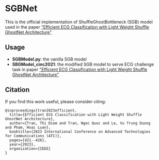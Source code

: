 # SGBNet

This is the official implementation of ShuffleGhostBottleneck (SGB) model used in the paper ["Efficient ECG Classification with Light Weight Shuffle GhostNet Architecture"](https://ieeexplore.ieee.org/document/10318918)

## Usage
- **SGBModel.py**: the vanilla SGB model
- **SBGModel_cinc2021**: the modified SGB model to serve ECG challenge task in paper ["Efficient ECG Classification with Light Weight Shuffle GhostNet Architecture"](https://ieeexplore.ieee.org/document/10318918)

## Citation
If you find this work useful, please consider citing:

```
@inproceedings{tran2023efficient,
  title={Efficient ECG Classification with Light Weight Shuffle GhostNet Architecture},
  author={Tran, Thi Diem and Tran, Ngoc Quoc and Le, Vu Trung Duong and Pham, Hoai Luan},
  booktitle={2023 International Conference on Advanced Technologies for Communications (ATC)},
  pages={421--426},
  year={2023},
  organization={IEEE}
}
```